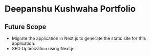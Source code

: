 # Deepanshu Kushwaha Portfolio

## Future Scope
- Migrate the application in Next.js to generate the static site for this application.
- SEO Optimization using Next.js.
